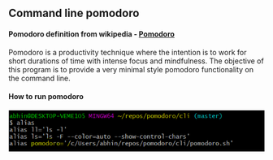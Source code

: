 ## Command line pomodoro

#### Pomodoro definition from wikipedia - [Pomodoro](https://en.wikipedia.org/wiki/Pomodoro_Technique)

Pomodoro is a productivity technique where the intention is to work for short durations of time with intense focus and mindfulness. The objective of this program is to provide a very minimal style pomodoro functionality on the command line. 

#### How to run pomodoro

![pomodoro alias](https://github.com/abhineetz/pomodoro/blob/master/cli/resources/images/pomodoro-alias.png)
